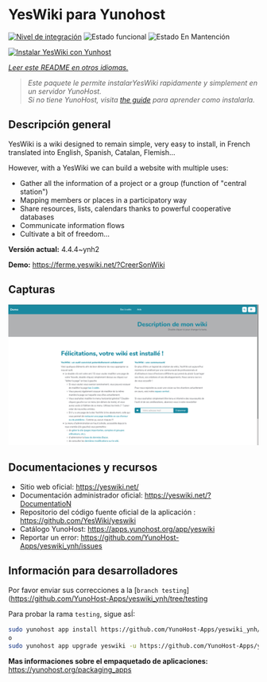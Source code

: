 <!--
Este archivo README esta generado automaticamente<https://github.com/YunoHost/apps/tree/master/tools/readme_generator>
No se debe editar a mano.
-->

# YesWiki para Yunohost

[![Nivel de integración](https://dash.yunohost.org/integration/yeswiki.svg)](https://dash.yunohost.org/appci/app/yeswiki) ![Estado funcional](https://ci-apps.yunohost.org/ci/badges/yeswiki.status.svg) ![Estado En Mantención](https://ci-apps.yunohost.org/ci/badges/yeswiki.maintain.svg)

[![Instalar YesWiki con Yunhost](https://install-app.yunohost.org/install-with-yunohost.svg)](https://install-app.yunohost.org/?app=yeswiki)

*[Leer este README en otros idiomas.](./ALL_README.md)*

> *Este paquete le permite instalarYesWiki rapidamente y simplement en un servidor YunoHost.*  
> *Si no tiene YunoHost, visita [the guide](https://yunohost.org/install) para aprender como instalarla.*

## Descripción general

YesWiki is a wiki designed to remain simple, very easy to install, in French translated into English, Spanish, Catalan, Flemish...

However, with a YesWiki we can build a website with multiple uses:
- Gather all the information of a project or a group (function of "central station")
- Mapping members or places in a participatory way
- Share resources, lists, calendars thanks to powerful cooperative databases
- Communicate information flows
- Cultivate a bit of freedom...


**Versión actual:** 4.4.4~ynh2

**Demo:** <https://ferme.yeswiki.net/?CreerSonWiki>

## Capturas

![Captura de YesWiki](./doc/screenshots/yeswiki_screenshots.png)

## Documentaciones y recursos

- Sitio web oficial: <https://yeswiki.net/>
- Documentación administrador oficial: <https://yeswiki.net/?DocumentatioN>
- Repositorio del código fuente oficial de la aplicación : <https://github.com/YesWiki/yeswiki>
- Catálogo YunoHost: <https://apps.yunohost.org/app/yeswiki>
- Reportar un error: <https://github.com/YunoHost-Apps/yeswiki_ynh/issues>

## Información para desarrolladores

Por favor enviar sus correcciones a la [`branch testing`](https://github.com/YunoHost-Apps/yeswiki_ynh/tree/testing

Para probar la rama `testing`, sigue asÍ:

```bash
sudo yunohost app install https://github.com/YunoHost-Apps/yeswiki_ynh/tree/testing --debug
o
sudo yunohost app upgrade yeswiki -u https://github.com/YunoHost-Apps/yeswiki_ynh/tree/testing --debug
```

**Mas informaciones sobre el empaquetado de aplicaciones:** <https://yunohost.org/packaging_apps>

